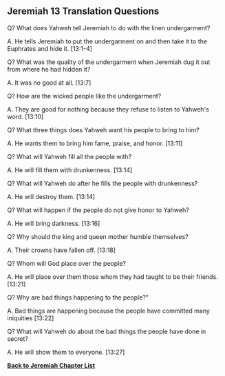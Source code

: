 ## Jeremiah 13 Translation Questions ##

Q? What does Yahweh tell Jeremiah to do with the linen undergarment?

A. He tells Jeremiah to put the undergarment on and then take it to the Euphrates and hide it. [13:1-4]

Q? What was the quality of the undergarment when Jeremiah dug it out from where he had hidden it?

A. It was no good at all. [13:7]

Q? How are the wicked people like the undergarment?

A. They are good for nothing because they refuse to listen to Yahweh's word. [13:10]

Q? What three things does Yahweh want his people to bring to him?

A. He wants them to bring him fame, praise, and honor. [13:11]

Q? What will Yahweh fill all the people with?

A. He will fill them with drunkenness. [13:14]

Q? What will Yahweh do after he fills the people with drunkenness?

A. He will destroy them. [13:14]

Q? What will happen if the people do not give honor to Yahweh?

A. He will bring darkness. [13:16]

Q? Why should the king and queen mother humble themselves?

A. Their crowns have fallen off. [13:18]

Q? Whom will God place over the people?

A. He will place over them those whom they had taught to be their friends. [13:21]

Q? Why are bad things happening to the people?"

A. Bad things are happening because the people have committed many iniquities [13:22]

Q? What will Yahweh do about the bad things the people have done in secret?

A. He will show them to everyone. [13:27]

__[Back to Jeremiah Chapter List](./)__

